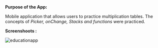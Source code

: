 **Purpose of the App:**

Mobile application that allows users to practice multiplication tables. The concepts of *Picker, onChange, Stacks and functions* were practiced.

**Screenshoots :**

![educationapp](https://i.imgur.com/nUpwKx9.png)